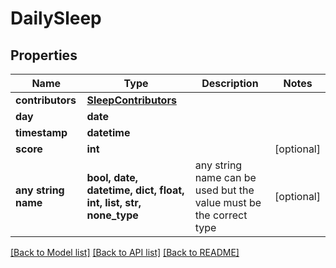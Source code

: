 # DailySleep


## Properties
Name | Type | Description | Notes
------------ | ------------- | ------------- | -------------
**contributors** | [**SleepContributors**](SleepContributors.md) |  | 
**day** | **date** |  | 
**timestamp** | **datetime** |  | 
**score** | **int** |  | [optional] 
**any string name** | **bool, date, datetime, dict, float, int, list, str, none_type** | any string name can be used but the value must be the correct type | [optional]

[[Back to Model list]](../README.md#documentation-for-models) [[Back to API list]](../README.md#documentation-for-api-endpoints) [[Back to README]](../README.md)


